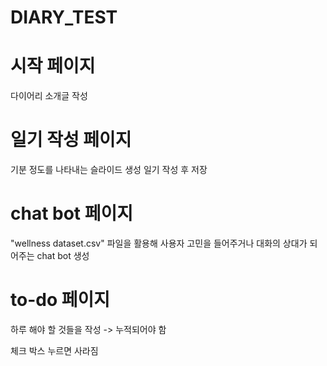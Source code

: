 # DIARY_TEST


# 시작 페이지

다이어리 소개글 작성

# 일기 작성 페이지

기분 정도를 나타내는 슬라이드 생성
일기 작성 후 저장

# chat bot 페이지

"wellness dataset.csv" 파일을 활용해 사용자 고민을 들어주거나 대화의 상대가 되어주는 chat bot 생성

# to-do 페이지

하루 해야 할 것들을 작성 
-> 누적되어야 함

체크 박스 누르면 사라짐
